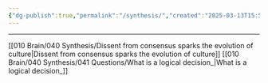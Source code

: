 ```yaml
---
{"dg-publish":true,"permalink":"/synthesis/","created":"2025-03-13T15:51:44.809-04:00","updated":"2025-03-20T15:57:06.238-04:00"}
---
```


---

[[010 Brain/040 Synthesis/Dissent from consensus sparks the evolution of culture\|Dissent from consensus sparks the evolution of culture]]
[[010 Brain/040 Synthesis/041 Questions/What is a logical decision_\|What is a logical decision_]]
